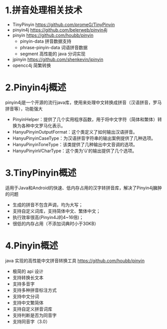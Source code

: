 # 1.拼音处理相关技术
- TinyPinyin https://github.com/promeG/TinyPinyin
- pinyin4j  https://github.com/belerweb/pinyin4j
- pinyin  https://github.com/houbb/pinyin
    - pinyin-data 拼音数据支持
    - phrase-pinyin-data 词语拼音数据
    - segment 高性能的 java 分词实现
- jpinyin https://github.com/shenkevin/jpinyin
- opencc4j 简繁转换

# 2.Pinyin4j概述
pinyin4j是一个开源的流行java库，使用来处理中文转换成拼音（汉语拼音，罗马拼音等），功能强大
- PinyinHelper：提供了几个实用程序函数，用于将中文字符（简体和繁体）转换为各种中文罗马化表示。
- HanyuPinyinOutputFormat：这个类定义了如何输出汉语拼音。
- HanyuPinyinCaseType：为汉语拼音字符串的输出案例提供了几种选项。
- HanyuPinyinToneType：该类提供了几种输出中文音调的选项。
- HanyuPinyinVCharType：这个类为'ü'的输出提供了几个选项。

# 3.TinyPinyin概述
适用于Java和Android的快速、低内存占用的汉字转拼音库，解决了Pinyin4j臃肿的问题
- 生成的拼音不包含声调，均为大写；
- 支持自定义词库，支持简体中文、繁体中文；
- 执行效率很高(Pinyin4J的4~16倍)；
- 很低的内存占用（不添加词典时小于30KB）

# 4.Pinyin概述
java 实现的高性能中文拼音转换工具 https://github.com/houbb/pinyin
- 极简的 api 设计
- 支持转换长文本
- 支持多音字
- 支持多种拼音标注方式
- 支持中文分词
- 支持中文繁简体
- 支持自定义拼音词库
- 支持判断是否为同音字
- 支持同音字（3.0）
